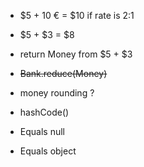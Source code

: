 * $5 + 10 € = $10 if rate is 2:1
* $5 + $3 = $8
* return Money from $5 + $3
* ~~Bank.reduce(Money)~~

* money rounding ?
* hashCode()
* Equals null
* Equals object
